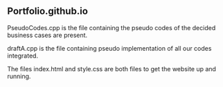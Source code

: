 ## Portfolio.github.io

PseudoCodes.cpp is the file containing the pseudo codes of the decided business cases are present.

draftA.cpp is the file containing pseudo implementation of all our codes integrated.

The files index.html and style.css are both files to get the website up and running.
